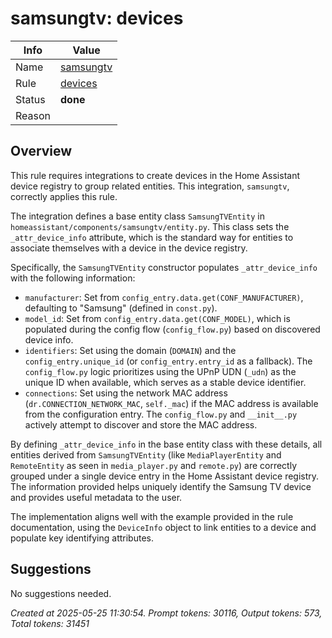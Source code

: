 # samsungtv: devices

| Info   | Value                                                                    |
|--------|--------------------------------------------------------------------------|
| Name   | [samsungtv](https://www.home-assistant.io/integrations/samsungtv/) |
| Rule   | [devices](https://developers.home-assistant.io/docs/core/integration-quality-scale/rules/devices)                                                     |
| Status | **done**                                                                 |
| Reason |                                                                          |

## Overview

This rule requires integrations to create devices in the Home Assistant device registry to group related entities. This integration, `samsungtv`, correctly applies this rule.

The integration defines a base entity class `SamsungTVEntity` in `homeassistant/components/samsungtv/entity.py`. This class sets the `_attr_device_info` attribute, which is the standard way for entities to associate themselves with a device in the device registry.

Specifically, the `SamsungTVEntity` constructor populates `_attr_device_info` with the following information:

*   `manufacturer`: Set from `config_entry.data.get(CONF_MANUFACTURER)`, defaulting to "Samsung" (defined in `const.py`).
*   `model_id`: Set from `config_entry.data.get(CONF_MODEL)`, which is populated during the config flow (`config_flow.py`) based on discovered device info.
*   `identifiers`: Set using the domain (`DOMAIN`) and the `config_entry.unique_id` (or `config_entry.entry_id` as a fallback). The `config_flow.py` logic prioritizes using the UPnP UDN (`_udn`) as the unique ID when available, which serves as a stable device identifier.
*   `connections`: Set using the network MAC address (`dr.CONNECTION_NETWORK_MAC`, `self._mac`) if the MAC address is available from the configuration entry. The `config_flow.py` and `__init__.py` actively attempt to discover and store the MAC address.

By defining `_attr_device_info` in the base entity class with these details, all entities derived from `SamsungTVEntity` (like `MediaPlayerEntity` and `RemoteEntity` as seen in `media_player.py` and `remote.py`) are correctly grouped under a single device entry in the Home Assistant device registry. The information provided helps uniquely identify the Samsung TV device and provides useful metadata to the user.

The implementation aligns well with the example provided in the rule documentation, using the `DeviceInfo` object to link entities to a device and populate key identifying attributes.

## Suggestions

No suggestions needed.

_Created at 2025-05-25 11:30:54. Prompt tokens: 30116, Output tokens: 573, Total tokens: 31451_

